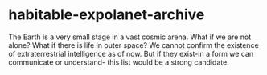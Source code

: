 # habitable-expolanet-archive

The Earth is a very small stage in a vast cosmic arena. What if we are not alone? What if there is life in outer space? 
We cannot confirm the existence of extraterrestrial intelligence as of now. But if they exist-in a form we can communicate or understand- this list would be a strong candidate.
